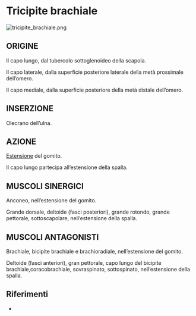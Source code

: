 # Tricipite brachiale

![tricipite_brachiale.png](tricipite_brachiale.png)

## ORIGINE

Il capo lungo, dal tubercolo sottoglenoideo della scapola.

Il capo laterale, dalla superficie posteriore laterale della metà prossimale dell’omero.

Il capo mediale, dalla superficie posteriore della metà distale dell’omero.

## INSERZIONE

Olecrano dell’ulna.

## AZIONE

[Estensione](estensione.md) del gomito.

Il capo lungo partecipa all’estensione della spalla.

## MUSCOLI SINERGICI

Anconeo, nell’estensione del gomito.

Grande dorsale, deltoide (fasci posteriori), grande rotondo, grande pettorale, sottoscapolare, nell’estensione della
spalla.

## MUSCOLI ANTAGONISTI

Brachiale, bicipite brachiale e brachioradiale, nell’estensione del gomito.

Deltoide (fasci anteriori), gran pettorale, capo lungo del bicipite brachiale,coracobrachiale, sovraspinato,
sottospinato, nell’estensione della spalla.

## Riferimenti

- [](http://www.trainingpedia.it/muscoli/arti-superiori/tricipite-brachiale)